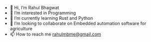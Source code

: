 - 👋 Hi, I’m Rahul Bhagwat
- 👀 I’m interested in Programming
- 🌱 I’m currently learning Rust and Python
- 💞️ I’m looking to collaborate on Embedded automation software for agriculture
- 📫 How to reach me rahulmbme@gmail.com

<!---
bhagwat-rahul/bhagwat-rahul is a ✨ special ✨ repository because its `README.md` (this file) appears on your GitHub profile.
You can click the Preview link to take a look at your changes.
--->
